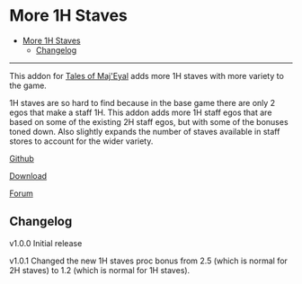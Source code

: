 # More 1H Staves

- [More 1H Staves](#more-1h-staves)
  - [Changelog](#changelog)

---

This addon for [Tales of Maj'Eyal](https://te4.org/) adds more 1H staves with more variety to the game.

1H staves are so hard to find because in the base game there are only 2 egos that make a staff 1H. This addon adds more 1H staff egos that are based on some of the existing 2H staff egos, but with some of the bonuses toned down. Also slightly expands the number of staves available in staff stores to account for the wider variety.

[Github](https://github.com/Werekracken/tome-more1hstaves)

[Download](https://te4.org/games/addons/tome/more1hstaves)

[Forum](https://forums.te4.org/viewtopic.php?f=50&t=52029)

## Changelog

v1.0.0
Initial release

v1.0.1
Changed the new 1H staves proc bonus from 2.5 (which is normal for 2H staves) to 1.2 (which is normal for 1H staves).

